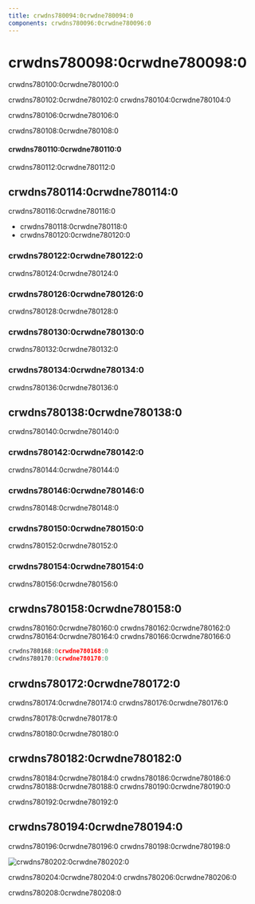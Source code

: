 ```yaml
---
title: crwdns780094:0crwdne780094:0
components: crwdns780096:0crwdne780096:0
---
```

# crwdns780098:0crwdne780098:0

<p class="description">crwdns780100:0crwdne780100:0</p>

crwdns780102:0crwdne780102:0 crwdns780104:0crwdne780104:0

crwdns780106:0crwdne780106:0

crwdns780108:0crwdne780108:0

#### crwdns780110:0crwdne780110:0

crwdns780112:0crwdne780112:0

## crwdns780114:0crwdne780114:0

crwdns780116:0crwdne780116:0

- crwdns780118:0crwdne780118:0
- crwdns780120:0crwdne780120:0

### crwdns780122:0crwdne780122:0

crwdns780124:0crwdne780124:0

### crwdns780126:0crwdne780126:0

crwdns780128:0crwdne780128:0

### crwdns780130:0crwdne780130:0

crwdns780132:0crwdne780132:0

### crwdns780134:0crwdne780134:0

crwdns780136:0crwdne780136:0

## crwdns780138:0crwdne780138:0

crwdns780140:0crwdne780140:0

### crwdns780142:0crwdne780142:0

crwdns780144:0crwdne780144:0

### crwdns780146:0crwdne780146:0

crwdns780148:0crwdne780148:0

### crwdns780150:0crwdne780150:0

crwdns780152:0crwdne780152:0

### crwdns780154:0crwdne780154:0

crwdns780156:0crwdne780156:0

## crwdns780158:0crwdne780158:0

crwdns780160:0crwdne780160:0 crwdns780162:0crwdne780162:0 crwdns780164:0crwdne780164:0 crwdns780166:0crwdne780166:0

```jsx
crwdns780168:0crwdne780168:0
crwdns780170:0crwdne780170:0
```

## crwdns780172:0crwdne780172:0

crwdns780174:0crwdne780174:0 crwdns780176:0crwdne780176:0

crwdns780178:0crwdne780178:0

crwdns780180:0crwdne780180:0

## crwdns780182:0crwdne780182:0

crwdns780184:0crwdne780184:0 crwdns780186:0crwdne780186:0 crwdns780188:0crwdne780188:0 crwdns780190:0crwdne780190:0

crwdns780192:0crwdne780192:0

## crwdns780194:0crwdne780194:0

crwdns780196:0crwdne780196:0 crwdns780198:0crwdne780198:0

![crwdns780202:0crwdne780202:0](crwdns780200:0crwdne780200:0)

crwdns780204:0crwdne780204:0 crwdns780206:0crwdne780206:0

crwdns780208:0crwdne780208:0
